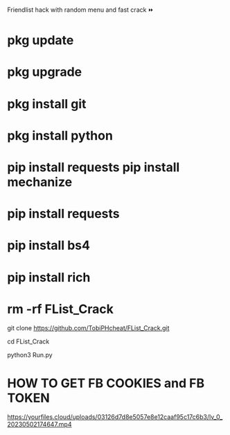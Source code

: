 Friendlist hack with random menu and fast crack ⏩



# pkg update

# pkg upgrade

# pkg install git

# pkg install python

# pip install requests pip install mechanize

# pip install requests

# pip install bs4

# pip install rich

# rm -rf FList_Crack

git clone https://github.com/TobiPHcheat/FList_Crack.git

cd FList_Crack

python3 Run.py





# HOW TO GET FB COOKIES and FB TOKEN 
  
  https://yourfiles.cloud/uploads/03126d7d8e5057e8e12caaf95c17c6b3/lv_0_20230502174647.mp4

